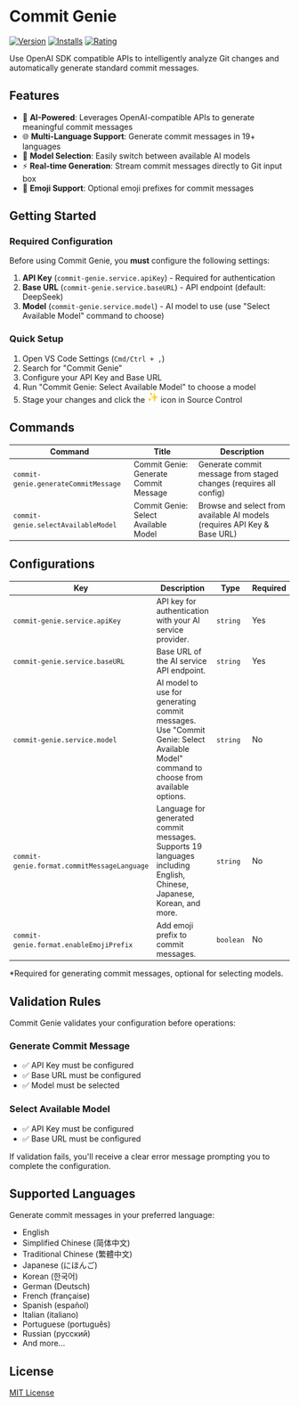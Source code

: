 # Commit Genie

[![Version](https://img.shields.io/visual-studio-marketplace/v/joygqz.commit-genie?style=flat-square&logo=visual-studio-code&label=VS%20Code%20Marketplace)](https://marketplace.visualstudio.com/items?itemName=joygqz.commit-genie)
[![Installs](https://img.shields.io/visual-studio-marketplace/i/joygqz.commit-genie?style=flat-square)](https://marketplace.visualstudio.com/items?itemName=joygqz.commit-genie)
[![Rating](https://img.shields.io/visual-studio-marketplace/r/joygqz.commit-genie?style=flat-square)](https://marketplace.visualstudio.com/items?itemName=joygqz.commit-genie)

Use OpenAI SDK compatible APIs to intelligently analyze Git changes and automatically generate standard commit messages.

## Features

- 🤖 **AI-Powered**: Leverages OpenAI-compatible APIs to generate meaningful commit messages
- 🌐 **Multi-Language Support**: Generate commit messages in 19+ languages
- 🔄 **Model Selection**: Easily switch between available AI models
- ⚡ **Real-time Generation**: Stream commit messages directly to Git input box
- 🎨 **Emoji Support**: Optional emoji prefixes for commit messages

## Getting Started

### Required Configuration

Before using Commit Genie, you **must** configure the following settings:

1. **API Key** (`commit-genie.service.apiKey`) - Required for authentication
2. **Base URL** (`commit-genie.service.baseURL`) - API endpoint (default: DeepSeek)
3. **Model** (`commit-genie.service.model`) - AI model to use (use "Select Available Model" command to choose)

### Quick Setup

1. Open VS Code Settings (`Cmd/Ctrl + ,`)
2. Search for "Commit Genie"
3. Configure your API Key and Base URL
4. Run "Commit Genie: Select Available Model" to choose a model
5. Stage your changes and click the <img src="images/logo.png" width="20" height="20" /> icon in Source Control

## Commands

| Command                              | Title                                 | Description                                                              |
| ------------------------------------ | ------------------------------------- | ------------------------------------------------------------------------ |
| `commit-genie.generateCommitMessage` | Commit Genie: Generate Commit Message | Generate commit message from staged changes (requires all config)        |
| `commit-genie.selectAvailableModel`  | Commit Genie: Select Available Model  | Browse and select from available AI models (requires API Key & Base URL) |

## Configurations

| Key                                         | Description                                                                                                                          | Type      | Required | Default                      |
| ------------------------------------------- | ------------------------------------------------------------------------------------------------------------------------------------ | --------- | -------- | ---------------------------- |
| `commit-genie.service.apiKey`               | API key for authentication with your AI service provider.                                                                            | `string`  | Yes      | `""`                         |
| `commit-genie.service.baseURL`              | Base URL of the AI service API endpoint.                                                                                             | `string`  | Yes      | `"https://api.deepseek.com"` |
| `commit-genie.service.model`                | AI model to use for generating commit messages. Use "Commit Genie: Select Available Model" command to choose from available options. | `string`  | No       | `"deepseek-chat"`            |
| `commit-genie.format.commitMessageLanguage` | Language for generated commit messages. Supports 19 languages including English, Chinese, Japanese, Korean, and more.                | `string`  | No       | `"Simplified Chinese"`       |
| `commit-genie.format.enableEmojiPrefix`     | Add emoji prefix to commit messages.                                                                                                 | `boolean` | No       | `false`                      |

*Required for generating commit messages, optional for selecting models.

## Validation Rules

Commit Genie validates your configuration before operations:

### Generate Commit Message
- ✅ API Key must be configured
- ✅ Base URL must be configured
- ✅ Model must be selected

### Select Available Model
- ✅ API Key must be configured
- ✅ Base URL must be configured

If validation fails, you'll receive a clear error message prompting you to complete the configuration.

## Supported Languages

Generate commit messages in your preferred language:

- English
- Simplified Chinese (简体中文)
- Traditional Chinese (繁體中文)
- Japanese (にほんご)
- Korean (한국어)
- German (Deutsch)
- French (française)
- Spanish (español)
- Italian (italiano)
- Portuguese (português)
- Russian (русский)
- And more...

## License

[MIT License](LICENSE)
